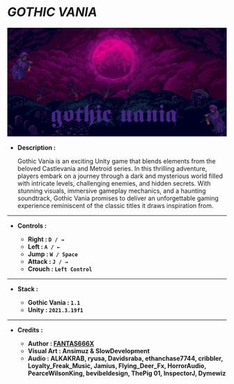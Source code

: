 # _GOTHIC VANIA_

![THUMBNAIL](Resources/Img/Thumbnail.png)

- **Description :**

  Gothic Vania is an exciting Unity game that blends elements from the beloved Castlevania and Metroid series. In this thrilling adventure, players embark on a journey through a dark and mysterious world filled with intricate levels, challenging enemies, and hidden secrets. With stunning visuals, immersive gameplay mechanics, and a haunting soundtrack, Gothic Vania promises to deliver an unforgettable gaming experience reminiscent of the classic titles it draws inspiration from.

---

- **Controls :**

  - **Right : `D / →`**
  - **Left : `A / ←`**
  - **Jump : `W / Space`**
  - **Attack : `J / →`**
  - **Crouch : `Left Control`**

---

- **Stack :**

  - **Gothic Vania : `1.1`**
  - **Unity : `2021.3.19f1`**

---

- **Credits :**

  - **Author : [FANTAS666X](https://github.com/FANTAS666IXI)**
  - **Visual Art : Ansimuz & SlowDevelopment**
  - **Audio : ALKAKRAB, ryusa, Davidsraba, ethanchase7744, cribbler, Loyalty_Freak_Music, Jamius, Flying_Deer_Fx, HorrorAudio, PearceWilsonKing, bevibeldesign, ThePig 01, InspectorJ, Dymewiz**
